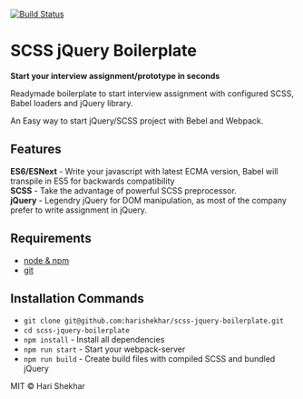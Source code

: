 
[![Build Status](https://travis-ci.org/harishekhar/scss-jquery-boilerplate.svg?branch=master)](https://travis-ci.org/harishekhar/scss-jquery-boilerplate)

# SCSS jQuery Boilerplate

**Start your interview assignment/prototype in seconds**


Readymade boilerplate to start interview assignment with configured SCSS, Babel loaders and jQuery library.

An Easy way to start jQuery/SCSS project with Bebel and Webpack. 

## Features

**ES6/ESNext** - Write your javascript with latest ECMA version, Babel will transpile in ES5 for backwards compatibility <br>
**SCSS** - Take the advantage of powerful SCSS preprocessor.<br>
**jQuery** - Legendry jQuery for DOM manipulation, as most of the company prefer to write assignment in jQuery.

## Requirements

* [node & npm](https://nodejs.org/en/)
* [git](https://www.robinwieruch.de/git-essential-commands/)

## Installation Commands

- `git clone git@github.com:harishekhar/scss-jquery-boilerplate.git`
- `cd scss-jquery-boilerplate`
- `npm install` - Install all dependencies
- `npm run start` - Start your webpack-server
- `npm run build` - Create build files with compiled SCSS and bundled jQuery




MIT © Hari Shekhar
